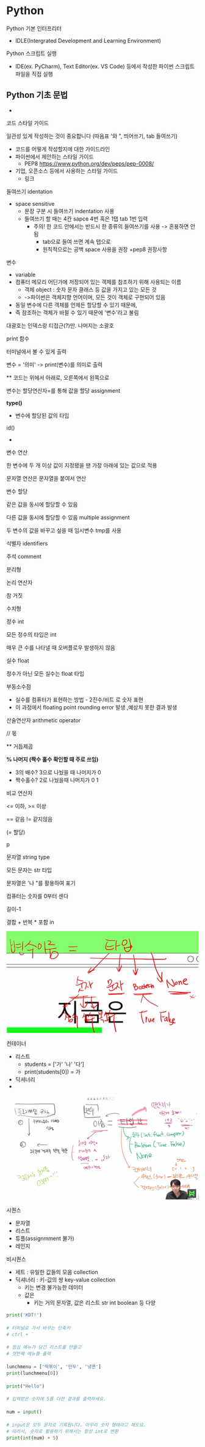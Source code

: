 # Python

Python 기본 인터프리터 

- IDLE(Intergrated Development and Learning Environment)

Python 스크립트 실행

- IDE(ex. PyCharm), Text Editor(ex. VS Code) 등에서 작성한 파이썬 스크립트 파일을 직접 실행





## Python 기초 문법

-  



코드 스타일 가이드

일관성 있게 작성하는 것이 중요합니다 (따옴표 '와 ", 띄어쓰기, tab 들여쓰기)

- 코드를 어떻게 작성할지에 대한 가이드라인
- 파이썬에서 제안하는 스타일 가이드
  - PEP8 https://www.python.org/dev/peps/pep-0008/
- 기업, 오픈소스 등에서 사용하는 스타일 가이드
  - 링크



들여쓰기 identation

- space sensitive
  - 문장 구분 시 들여쓰기 indentation 사용
  - 들여쓰기 할 때는 4칸 sapce 4번 혹은 1탭 tab 1번 입력
    - 주의! 한 코드 안에서는 반드시 한 종류의 들여쓰기를 사용 -> 혼용하면 안됨
      -  tab으로 들여 쓰면 계속 탭으로
      - 원칙적으로는 공백 space 사용을 권장 +pep8 권장사항



변수

- variable 
- 컴퓨터 메모리  어딘가에 저장되어 있는 객체를 참조하기 위해 사용되는 이름
  - 객체 object : 숫자 문자 클래스 등 값을 가지고 있는 모든 것
  - ->파이썬은 객체지향 언어이며, 모든 것이 객체로 구현되어 있음
- 동일 변수에 다른 객체를 언제든 할당할 수 있기 때문에,
- 즉 참조하는 객체가 바뀔 수 있기 때문에 '변수'라고 불림



대괄호는 인덱스랑 티접근(?)만. 나머지는 소괄호



print 함수

터미널에서 볼 수 있게 출력

변수 = '의미' -> print(변수)를 의미로 출력





** 코드는 위에서 아래로, 오른쪽에서 왼쪽으로 



변수는 할당연산자=를 통해 값을 할당 assignment

 **type()**

- 변수에 할당된 값의 타입

id() 

- 



변수 연산

한 변수에 두 개 이상 값이 지정됐을 땐 가장 아래에 있는 값으로 적용

문자열 연산은 문자열을 붙여서 연산



변수 할당

같은 값을 동시에 할당할 수 있음

다른 값을 동시에 할당할 수 있음 multiple assignment

두 변수의 값을 바꾸고 싶을 때 임시변수 tmp를 사용



식별자 identifiers



주석 comment



분리형

논리 연산자

참 거짓



수치형 

정수 int

모든 정수의 타입은 int

매우 큰 수를 나타낼 때 오버플로우 발생하지 않음



실수 float

정수가 아닌 모든 실수는 float 타입

부동소수점

- 실수를 컴퓨터가 표현하는 방법 - 2진수/비트 로 숫자 표현
- 이 과정에서 floating point rounding error 발생 ,예상치 못한 결과 발생

산술연산자 arithmetic operator 

// 몫

** 거듭제곱

**% 나머지 (짝수 홀수 확인할 때 주로 쓰임)**

- 3의 배수? 3으로 나눴을 때 나머지가 0
- 짝수홀수? 2로 나눴을때 나머지가 0 1

비교 연산자

<= 이하, >= 이상

== 같음 != 같지않음

(= 할당)

p

문자열 string type

모든 문자는 str 타입

문자열은 '나 "를 활용하여 표기



컴퓨터는 숫자를 0부터 센다

길이-1



 결합 + 반복 * 포함 in

![image-20220711111435102](파이썬.assets/image-20220711111435102.png)





컨테이너

- 리스트
  - students = ['가' '나' '다']
  - print(students[0]) = 가
- 딕셔너리
- 

![image-20220711115137980](파이썬.assets/image-20220711115137980.png)

시퀀스

- 문자열
- 리스트
- 튜플(assignmment 불가)
- 레인지



비시퀀스

- 세트 : 유일한 값들의 모음 collection
- 딕셔너리 : 키-값의 쌍 key-value collection
  - 키는 변경 불가능한 데이터
  - 값은 
    - 키는 거의 문자열, 값은 리스트 str int boolean 등 다양 



```python
print('KDT!')

# 터미널로 가서 바꾸는 단축키
# ctrl + `

# 점심 메뉴가 담긴 리스트를 만들고
# 첫번째 메뉴를 출력

lunchmenu = ['떡볶이', '만두', '냉면']
print(lunchmenu[0])

print("Hello")

# 입력받은 숫자에 5를 더한 결과를 출력하세요.

num = input()

# input은 모두 문자로 기록됩니다. 아무리 숫자 형태라고 해도요.
# 따라서, 숫자로 활용하기 위해서는 항상 int로 변환
print(int(num) + 5)
```

